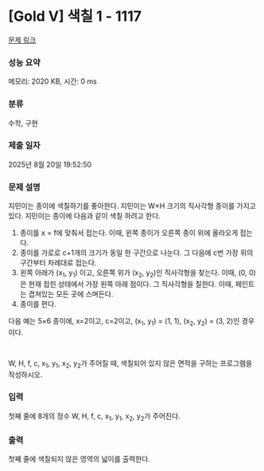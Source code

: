 # [Gold V] 색칠 1 - 1117 

[문제 링크](https://www.acmicpc.net/problem/1117) 

### 성능 요약

메모리: 2020 KB, 시간: 0 ms

### 분류

수학, 구현

### 제출 일자

2025년 8월 20일 19:52:50

### 문제 설명

<p>지민이는 종이에 색칠하기를 좋아한다. 지민이는 W×H 크기의 직사각형 종이를 가지고 있다. 지민이는 종이에 다음과 같이 색칠 하려고 한다.</p>

<ol>
	<li>종이를 x = f에 맞춰서 접는다. 이때, 왼쪽 종이가 오른쪽 종이 위에 올라오게 접는다.</li>
	<li>종이를 가로로 c+1개의 크기가 동일 한 구간으로 나눈다. 그 다음에 c번 가장 위의 구간부터 차례대로 접는다.</li>
	<li>왼쪽 아래가 (x<sub>1</sub>, y<sub>1</sub>) 이고, 오른쪽 위가 (x<sub>2</sub>, y<sub>2</sub>)인 직사각형을 찾는다. 이때, (0, 0)은 현재 접힌 상태에서 가장 왼쪽 아래 점이다. 그 직사각형을 칠한다. 이때, 페인트는 겹쳐있는 모든 곳에 스며든다.</li>
	<li>종이를 편다.</li>
</ol>

<p>다음 예는 5×6 종이에, x=2이고, c=2이고, (x<sub>1</sub>, y<sub>1</sub>) = (1, 1), (x<sub>2</sub>, y<sub>2</sub>) = (3, 2)인 경우이다.</p>

<p style="text-align: center;"><img alt="" src="https://upload.acmicpc.net/7c49e41f-720b-4add-ad4c-76c14713a041/-/preview/"><img alt="" src="https://upload.acmicpc.net/a7f8f028-ed9b-4453-a94a-eacb09e26377/-/preview/"><img alt="" src="https://upload.acmicpc.net/3c67a1ba-49a4-4d1b-a5aa-e0147144adab/-/preview/"></p>

<p style="text-align: center;"><img alt="" src="https://upload.acmicpc.net/534a806e-29a9-4045-ad48-c0da65b59412/-/preview/"><img alt="" src="https://upload.acmicpc.net/a8ccf82d-3d34-45d0-b71a-85e9b945eea5/-/preview/"><img alt="" src="https://upload.acmicpc.net/3abf2512-9a2a-40a1-9465-17d87c7cd58c/-/preview/"></p>

<p>W, H, f, c, x<sub>1</sub>, y<sub>1</sub>, x<sub>2</sub>, y<sub>2</sub>가 주어질 때, 색칠되어 있지 않은 면적을 구하는 프로그램을 작성하시오.</p>

### 입력 

 <p>첫째 줄에 8개의 정수 W, H, f, c, x<sub>1</sub>, y<sub>1</sub>, x<sub>2</sub>, y<sub>2</sub>가 주어진다.</p>

### 출력 

 <p>첫째 줄에 색칠되지 않은 영역의 넓이를 출력한다.</p>

